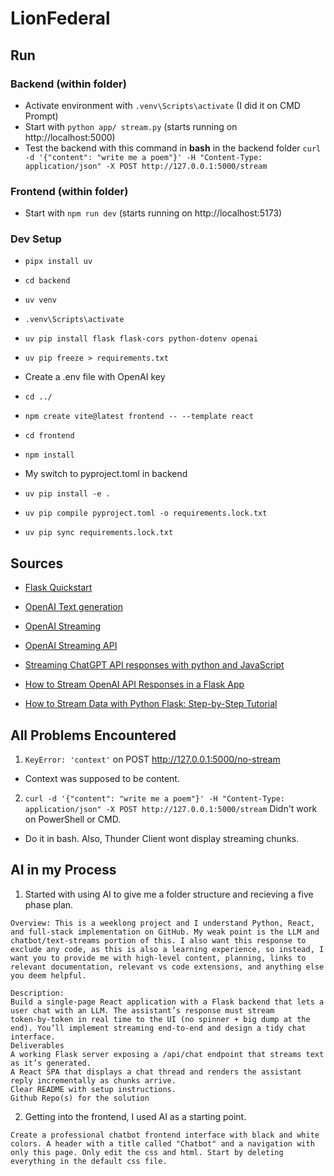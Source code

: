 # LionFederal

## Run

### Backend (within folder)
* Activate environment with ```.venv\Scripts\activate``` (I did it on CMD Prompt)
* Start with ```python app/ stream.py``` (starts running on http://localhost:5000)
* Test the backend with this command in **bash** in the backend folder ```curl -d '{"content": "write me a poem"}' -H "Content-Type: application/json" -X POST http://127.0.0.1:5000/stream```

### Frontend (within folder)
* Start with ```npm run dev``` (starts running on http://localhost:5173)

### Dev Setup

* ```pipx install uv```
* ```cd backend```
* ```uv venv```
* ```.venv\Scripts\activate```
* ```uv pip install flask flask-cors python-dotenv openai```
* ```uv pip freeze > requirements.txt```

* Create a .env file with OpenAI key
* ```cd ../```
* ```npm create vite@latest frontend -- --template react```
* ```cd frontend```
* ```npm install```

* My switch to pyproject.toml in backend
* ```uv pip install -e .```
* ```uv pip compile pyproject.toml -o requirements.lock.txt```
* ```uv pip sync requirements.lock.txt```

## Sources

* [Flask Quickstart](https://flask.palletsprojects.com/en/stable/quickstart/)

* [OpenAI Text generation](https://platform.openai.com/docs/guides/text)

* [OpenAI Streaming](https://platform.openai.com/docs/guides/streaming-responses)

* [OpenAI Streaming API](https://platform.openai.com/docs/api-reference/responses-streaming)

* [Streaming ChatGPT API responses with python and JavaScript](https://dev.to/jethrolarson/streaming-chatgpt-api-responses-with-python-and-javascript-22d0)

* [How to Stream OpenAI API Responses in a Flask App](https://www.youtube.com/watch?v=z6iYcqNECwA)

* [How to Stream Data with Python Flask: Step-by-Step Tutorial](https://www.youtube.com/watch?v=6U6ognrmNsE)


## All Problems Encountered 
1. ```KeyError: 'context'``` on POST http://127.0.0.1:5000/no-stream
- Context was supposed to be content.

2. ```curl -d '{"content": "write me a poem"}' -H "Content-Type: application/json" -X POST http://127.0.0.1:5000/stream```  Didn't work on PowerShell or CMD.
- Do it in bash. Also, Thunder Client wont display streaming chunks.

## AI in my Process

1. Started with using AI to give me a folder structure and recieving a five phase plan.

```
Overview: This is a weeklong project and I understand Python, React, and full-stack implementation on GitHub. My weak point is the LLM and chatbot/text-streams portion of this. I also want this response to exclude any code, as this is also a learning experience, so instead, I want you to provide me with high-level content, planning, links to relevant documentation, relevant vs code extensions, and anything else you deem helpful.

Description:
Build a single‑page React application with a Flask backend that lets a user chat with an LLM. The assistant’s response must stream token‑by‑token in real time to the UI (no spinner + big dump at the end). You’ll implement streaming end‑to‑end and design a tidy chat interface.
Deliverables
A working Flask server exposing a /api/chat endpoint that streams text as it’s generated.
A React SPA that displays a chat thread and renders the assistant reply incrementally as chunks arrive.
Clear README with setup instructions.
Github Repo(s) for the solution
```

2. Getting into the frontend, I used AI as a starting point.

```
Create a professional chatbot frontend interface with black and white colors. A header with a title called "Chatbot" and a navigation with only this page. Only edit the css and html. Start by deleting everything in the default css file.
```